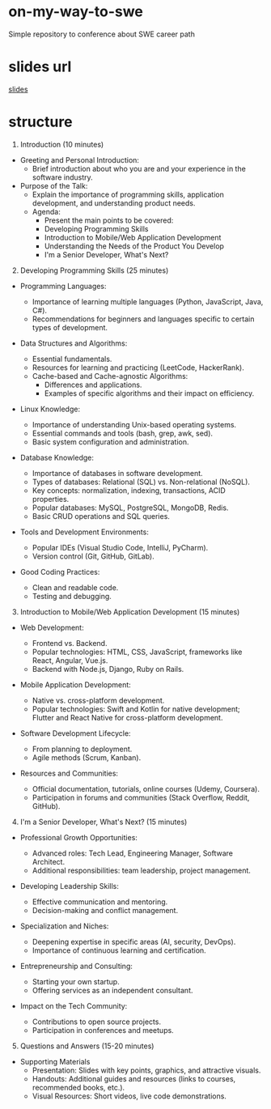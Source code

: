 # on-my-way-to-swe

Simple repository to conference about SWE career path

# slides url

[slides](https://stivencardona.github.io/on-my-way-to-swe)

# structure

1. Introduction (10 minutes)

- Greeting and Personal Introduction:
    - Brief introduction about who you are and your experience in the software industry.
- Purpose of the Talk:
    - Explain the importance of programming skills, application development, and understanding product needs.
    - Agenda:
        - Present the main points to be covered:
        - Developing Programming Skills
        - Introduction to Mobile/Web Application Development
        - Understanding the Needs of the Product You Develop
        - I'm a Senior Developer, What's Next?

2. Developing Programming Skills (25 minutes)

- Programming Languages:

    - Importance of learning multiple languages (Python, JavaScript, Java, C#).
    - Recommendations for beginners and languages specific to certain types of development.

- Data Structures and Algorithms:

    - Essential fundamentals.
    - Resources for learning and practicing (LeetCode, HackerRank).
    - Cache-based and Cache-agnostic Algorithms:
        - Differences and applications.
        - Examples of specific algorithms and their impact on efficiency.

- Linux Knowledge:

    - Importance of understanding Unix-based operating systems.
    - Essential commands and tools (bash, grep, awk, sed).
    - Basic system configuration and administration.

- Database Knowledge:

    - Importance of databases in software development.
    - Types of databases: Relational (SQL) vs. Non-relational (NoSQL).
    - Key concepts: normalization, indexing, transactions, ACID properties.
    - Popular databases: MySQL, PostgreSQL, MongoDB, Redis.
    - Basic CRUD operations and SQL queries.

- Tools and Development Environments:

    - Popular IDEs (Visual Studio Code, IntelliJ, PyCharm).
    - Version control (Git, GitHub, GitLab).

- Good Coding Practices:

    - Clean and readable code.
    - Testing and debugging.

3. Introduction to Mobile/Web Application Development (15 minutes)

- Web Development:

    - Frontend vs. Backend.
    - Popular technologies: HTML, CSS, JavaScript, frameworks like React, Angular, Vue.js.
    - Backend with Node.js, Django, Ruby on Rails.

- Mobile Application Development:

    - Native vs. cross-platform development.
    - Popular technologies: Swift and Kotlin for native development; Flutter and React Native for cross-platform development.

- Software Development Lifecycle:

    - From planning to deployment.
    - Agile methods (Scrum, Kanban).

- Resources and Communities:

    - Official documentation, tutorials, online courses (Udemy, Coursera).
    - Participation in forums and communities (Stack Overflow, Reddit, GitHub).

4. I'm a Senior Developer, What's Next? (15 minutes)

- Professional Growth Opportunities:

    - Advanced roles: Tech Lead, Engineering Manager, Software Architect.
    - Additional responsibilities: team leadership, project management.

- Developing Leadership Skills:

    - Effective communication and mentoring.
    - Decision-making and conflict management.

- Specialization and Niches:

    - Deepening expertise in specific areas (AI, security, DevOps).
    - Importance of continuous learning and certification.

- Entrepreneurship and Consulting:

    - Starting your own startup.
    - Offering services as an independent consultant.

- Impact on the Tech Community:

    - Contributions to open source projects.
    - Participation in conferences and meetups.

5. Questions and Answers (15-20 minutes)

- Supporting Materials
    - Presentation: Slides with key points, graphics, and attractive visuals.
    - Handouts: Additional guides and resources (links to courses, recommended books, etc.).
    - Visual Resources: Short videos, live code demonstrations.